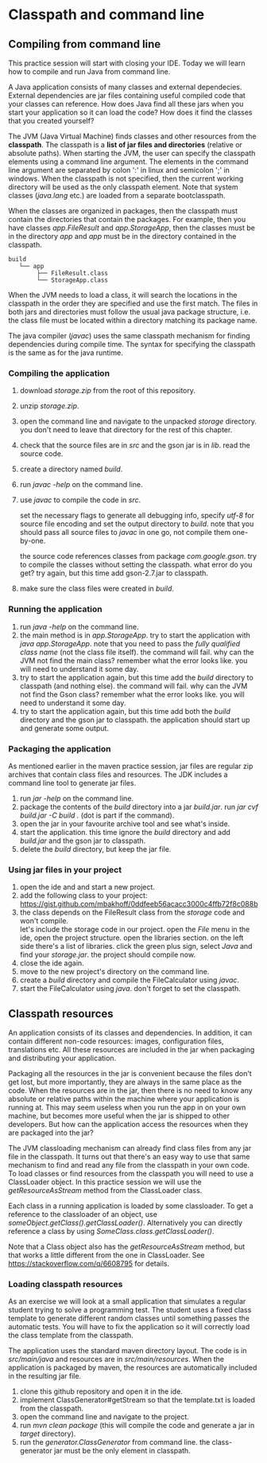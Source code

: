 # Classpath and command line

## Compiling from command line

This practice session will start with closing your IDE. 
Today we will learn how to compile and run Java from command line. 

A Java application consists of many classes and external dependecies. 
External dependencies are jar files containing useful compiled code that your classes can reference. 
How does Java find all these jars when you start your application so it can load the code? 
How does it find the classes that you created yourself? 
 
The JVM (Java Virtual Machine) finds classes and other resources from the **classpath**.
The classpath is a **list of jar files and directories** (relative or absolute paths).
When starting the JVM, the user can specify the classpath elements using a command line argument.
The elements in the command line argument are separated by colon ':' in linux and semicolon ';' in windows. 
When the classpath is not specified, then the current working directory will be used as the only classpath element. 
Note that system classes (*java.lang* etc.) are loaded from a separate bootclasspath. 

When the classes are organized in packages, then the classpath must contain the directories that contain the packages.
For example, then you have classes *app.FileResult* and *app.StorageApp*, then the classes must be in the directory *app* and *app* must be in the directory contained in the classpath. 

    build
       └── app
            ├── FileResult.class
            └── StorageApp.class

When the JVM needs to load a class, it will search the locations in the classpath in the order they are specified and use the first match.
The files in both jars and directories must follow the usual java package structure, i.e. the class file must be located within a directory matching its package name. 

The java compiler (*javac*) uses the same classpath mechanism for finding dependencies during compile time. 
The syntax for specifying the classpath is the same as for the java runtime. 

### Compiling the application

1. download *storage.zip* from the root of this repository.
2. unzip *storage.zip*.
3. open the command line and navigate to the unpacked *storage* directory. 
   you don't need to leave that directory for the rest of this chapter.  
4. check that the source files are in *src* and the gson jar is in *lib*. 
   read the source code.  
5. create a directory named *build*.
6. run *javac -help* on the command line.
7. use *javac* to compile the code in *src*. 
   
   set the necessary flags to generate all debugging info, specify *utf-8* for source file encoding and set the output directory to *build*. 
   note that you should pass all source files to *javac* in one go, not compile them one-by-one.   
   
   the source code references classes from package *com.google.gson*. 
   try to compile the classes without setting the classpath. 
   what error do you get? 
   try again, but this time add gson-2.7.jar to classpath. 

8. make sure the class files were created in *build*. 

### Running the application 

1. run *java -help* on the command line.
2. the main method is in *app.StorageApp*. 
   try to start the application with *java app.StorageApp*.
   note that you need to pass the *fully qualified class name* (not the class file itself).
   the command will fail. why can the JVM not find the main class?
   remember what the error looks like. you will need to understand it some day. 
3. try to start the application again, but this time add the *build* directory to classpath (and nothing else).
   the command will fail. why can the JVM not find the Gson class?
   remember what the error looks like. you will need to understand it some day. 
4. try to start the application again, but this time add both the *build* directory and the gson jar to classpath.
   the application should start up and generate some output.

### Packaging the application

As mentioned earlier in the maven practice session, jar files are regular zip archives that contain class files and resources. 
The JDK includes a command line tool to generate jar files. 

1. run *jar -help* on the command line.
2. package the contents of the *build* directory into a jar *build.jar*. 
   run *jar cvf build.jar -C build .* (dot is part if the command).
3. open the jar in your favourite archive tool and see what's inside.
4. start the application. 
   this time ignore the *build* directory and add *build.jar* and the gson jar to classpath. 
5. delete the *build* directory, but keep the jar file.

### Using jar files in your project

1. open the ide and and start a new project.
2. add the following class to your project: 
   https://gist.github.com/mbakhoff/0ddfeeb56acacc3000c4ffb72f8c088b 
3. the class depends on the FileResult class from the *storage* code and won't compile.  
   let's include the storage code in our project.
   open the *File* menu in the ide, open the project structure. 
   open the libraries section. 
   on the left side there's a list of libraries. 
   click the green plus sign, select *Java* and find your *storage.jar*.
   the project should compile now. 
4. close the ide again.
5. move to the new project's directory on the command line.
6. create a *build* directory and compile the FileCalculator using *javac*.
7. start the FileCalculator using *java*. 
   don't forget to set the classpath.

## Classpath resources

An application consists of its classes and dependencies. 
In addition, it can contain different non-code resources: images, configuration files, translations etc.
All these resources are included in the jar when packaging and distributing your application.

Packaging all the resources in the jar is convenient because the files don't get lost, but more importantly, they are always in the same place as the code.
When the resources are in the jar, then there is no need to know any absolute or relative paths within the machine where your application is running at.
This may seem useless when you run the app in on your own machine, but becomes more useful when the jar is shipped to other developers. 
But how can the application access the resources when they are packaged into the jar? 

The JVM classloading mechanism can already find class files from any jar file in the classpath. 
It turns out that there's an easy way to use that same mechanism to find and read any file from the classpath in your own code. 
To load classes or find resources from the classpath you will need to use a ClassLoader object.
In this practice session we will use the *getResourceAsStream* method from the ClassLoader class. 

Each class in a running application is loaded by some classloader. 
To get a reference to the classloader of an object, use *someObject.getClass().getClassLoader()*. 
Alternatively you can directly reference a class by using *SomeClass.class.getClassLoader()*.

Note that a Class object also has the *getResourceAsStream* method, but that works a little different from the one in ClassLoader. 
See https://stackoverflow.com/q/6608795 for details. 

### Loading classpath resources

As an exercise we will look at a small application that simulates a regular student trying to solve a programming test. 
The student uses a fixed class template to generate different random classes until something passes the automatic tests.
You will have to fix the application so it will correctly load the class template from the classpath.

The application uses the standard maven directory layout. The code is in *src/main/java* and resources are in *src/main/resources*.
When the application is packaged by maven, the resources are automatically included in the resulting jar file. 

1. clone this github repository and open it in the ide.  
2. implement ClassGenerator#getStream so that the template.txt is loaded from the classpath.  
3. open the command line and navigate to the project.
4. run *mvn clean package* (this will compile the code and generate a jar in *target* directory).
5. run the *generator.ClassGenerator* from command line. 
   the class-generator jar must be the only element in classpath.
